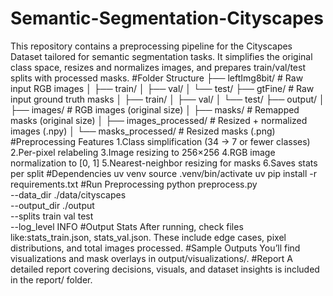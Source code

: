 # Semantic-Segmentation-Cityscapes
This repository contains a preprocessing pipeline for the Cityscapes Dataset tailored for semantic segmentation tasks. It simplifies the original class space, resizes and normalizes images, and prepares train/val/test splits with processed masks.
#Folder Structure
├── leftImg8bit/                # Raw input RGB images
│   ├── train/
│   ├── val/
│   └── test/
├── gtFine/                     # Raw input ground truth masks
│   ├── train/
│   ├── val/
│   └── test/
├── output/
│   ├── images/                 # RGB images (original size)
│   ├── masks/                  # Remapped masks (original size)
│   ├── images_processed/       # Resized + normalized images (.npy)
│   └── masks_processed/        # Resized masks (.png)
#Preprocessing Features
1.Class simplification (34 → 7 or fewer classes)
2.Per-pixel relabeling 
3.Image resizing to 256×256
4.RGB image normalization to [0, 1]
5.Nearest-neighbor resizing for masks
6.Saves stats per split
#Dependencies
uv venv
source .venv/bin/activate
uv pip install -r requirements.txt
#Run Preprocessing
python preprocess.py \
    --data_dir ./data/cityscapes \
    --output_dir ./output \
    --splits train val test \
    --log_level INFO
#Output Stats
After running, check files like:stats_train.json, stats_val.json. These include edge cases, pixel distributions, and total images processed.
#Sample Outputs
You’ll find visualizations and mask overlays in output/visualizations/.
#Report
A detailed report covering decisions, visuals, and dataset insights is included in the report/ folder.
